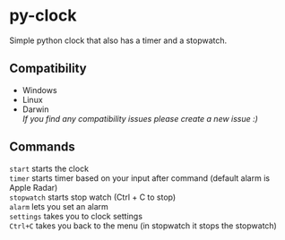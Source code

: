 # py-clock
Simple python clock that also has a timer and a stopwatch.
## Compatibility
- Windows
- Linux
- Darwin  
*If you find any compatibility issues please create a new issue :)*
## Commands
`start` starts the clock  
`timer` starts timer based on your input after command (default alarm is Apple Radar)  
`stopwatch` starts stop watch (Ctrl + C to stop)  
`alarm` lets you set an alarm  
`settings` takes you to clock settings  
`Ctrl+C` takes you back to the menu (in stopwatch it stops the stopwatch)

